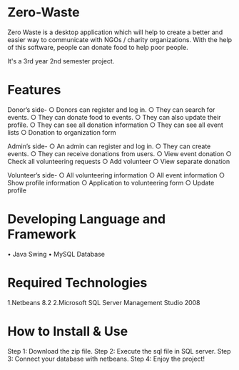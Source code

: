 # Zero-Waste
Zero Waste is a desktop application which will help to create a better and easier way to communicate with NGOs / charity organizations.
With the help of this software, people can donate food to help poor people.

It's a 3rd year 2nd semester project.

# Features
Donor’s side-
○ Donors can register and log in.
○ They can search for events.
○ They can donate food to events.
○ They can also update their profile.
○ They can see all donation information
○ They can see all event lists
○ Donation to organization form

Admin’s side-
○ An admin can register and log in.
○ They can create events.
○ They can receive donations from users.
○ View event donation
○ Check all volunteering requests
○ Add volunteer
○ View separate donation

Volunteer’s side-
○ All volunteering information
○ All event information
○ Show profile information
○ Application to volunteering form
○ Update profile


# Developing Language and Framework  
•	Java Swing
•	MySQL Database

# Required Technologies 
1.Netbeans 8.2
2.Microsoft SQL Server Management Studio 2008

# How to Install & Use
Step 1: Download the zip file. 
Step 2: Execute the sql file in SQL server. 
Step 3: Connect your database with netbeans. 
Step 4: Enjoy the project!
